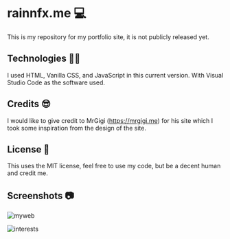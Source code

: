 # rainnfx.me 💻

This is my repository for my portfolio site, it is not publicly released yet.

## Technologies 🧑‍💻

I used HTML, Vanilla CSS, and JavaScript in this current version. With Visual Studio Code as the software used.

## Credits 😎

I would like to give credit to MrGigi (https://mrgigi.me) for his site which I took some inspiration from the design of the site.

## License 📜

This uses the MIT license, feel free to use my code, but be a decent human and credit me.

## Screenshots 📷

![myweb](https://user-images.githubusercontent.com/74088595/219511292-e88681a7-a646-4e54-b56d-ab667cc80e8b.png)

![interests](https://user-images.githubusercontent.com/74088595/219511945-1573f31a-e353-475f-9b18-94007949264c.png)
